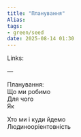 ```yaml
---
title: "Планування"
Alias: 
tags:
- green/seed
date: 2025-08-14 01:30
---
```

Links:  

—

Планування:  
Що ми робимо  
Для чого  
Як

Хто ми і куди йдемо  
Людинооріентовність
